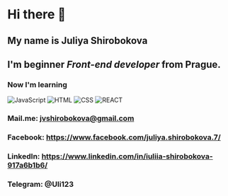 # Hi there 👋 
## My name is **Juliya Shirobokova**
## I'm beginner *Front-end developer* from Prague.
### Now I'm learning 
![JavaScript](https://img.shields.io/badge/-JavaScript-090909?style-for-the-badge&logo-JavaScript)
![HTML](https://img.shields.io/badge/-HTML-090909?style-for-the-badge&logo-html5)
![CSS](https://img.shields.io/badge/-CSS-090909?style-for-the-badge&logo-css3)
![REACT](https://img.shields.io/badge/-CSS-090909?style-for-the-badge&logo-css3)
### Mail.me: jvshirobokova@gmail.com
### Facebook: https://www.facebook.com/juliya.shirobokova.7/
### LinkedIn: https://www.linkedin.com/in/iuliia-shirobokova-917a6b1b6/
### Telegram: @Uli123
<!--
**JuliyaShi/JuliyaShi** is a ✨ _special_ ✨ repository because its `README.md` (this file) appears on your GitHub profile.

Here are some ideas to get you started:

- 🔭 I’m currently working on ...
- 🌱 I’m currently learning ...
- 👯 I’m looking to collaborate on ...
- 🤔 I’m looking for help with ...
- 💬 Ask me about ...
- 📫 How to reach me: ...
- 😄 Pronouns: ...
- ⚡ Fun fact: ...
-->
